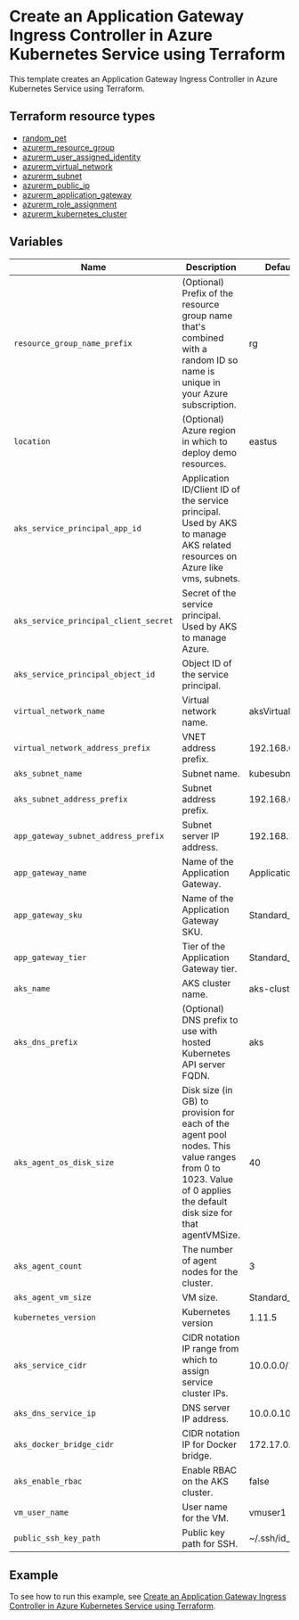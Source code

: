 # Create an Application Gateway Ingress Controller in Azure Kubernetes Service using Terraform

This template creates an Application Gateway Ingress Controller in Azure Kubernetes Service using Terraform.

## Terraform resource types

- [random_pet](https://registry.terraform.io/providers/hashicorp/random/latest/docs/resources/pet)
- [azurerm_resource_group](https://registry.terraform.io/providers/hashicorp/azurerm/latest/docs/resources/resource_group)
- [azurerm_user_assigned_identity](https://registry.terraform.io/providers/hashicorp/azurerm/latest/docs/resources/user_assigned_identity)
- [azurerm_virtual_network](https://registry.terraform.io/providers/hashicorp/azurerm/latest/docs/resources/virtual_network)
- [azurerm_subnet](https://registry.terraform.io/providers/hashicorp/azurerm/latest/docs/resources/subnet)
- [azurerm_public_ip](https://registry.terraform.io/providers/hashicorp/azurerm/latest/docs/resources/public_ip)
- [azurerm_application_gateway](https://registry.terraform.io/providers/hashicorp/azurerm/latest/docs/resources/application_gateway)
- [azurerm_role_assignment](https://registry.terraform.io/providers/hashicorp/azurerm/latest/docs/resources/role_assignment)
- [azurerm_kubernetes_cluster](https://registry.terraform.io/providers/hashicorp/azurerm/latest/docs/resources/kubernetes_cluster)

## Variables

| Name | Description | Default value |
|-|-|-|
| `resource_group_name_prefix` | (Optional) Prefix of the resource group name that's combined with a random ID so name is unique in your Azure subscription. | rg |
| `location` | (Optional) Azure region in which to deploy demo resources.| eastus |
| `aks_service_principal_app_id` | Application ID/Client ID  of the service principal. Used by AKS to manage AKS related resources on Azure like vms, subnets.| |
| `aks_service_principal_client_secret` | Secret of the service principal. Used by AKS to manage Azure. | |
| `aks_service_principal_object_id` | Object ID of the service principal. | |
| `virtual_network_name` | Virtual network name. | aksVirtualNetwork |
| `virtual_network_address_prefix` | VNET address prefix. | 192.168.0.0/16 |
| `aks_subnet_name` | Subnet name. | kubesubnet |
| `aks_subnet_address_prefix` | Subnet address prefix. | 192.168.0.0/24 |
| `app_gateway_subnet_address_prefix` | Subnet server IP address. | 192.168.1.0/24 |
| `app_gateway_name` | Name of the Application Gateway. | ApplicationGateway1 |
| `app_gateway_sku` | Name of the Application Gateway SKU. | Standard_v2 |
| `app_gateway_tier` | Tier of the Application Gateway tier. | Standard_v2 |
| `aks_name` | AKS cluster name. | aks-cluster1 |
| `aks_dns_prefix` | (Optional) DNS prefix to use with hosted Kubernetes API server FQDN. | aks |
| `aks_agent_os_disk_size` | Disk size (in GB) to provision for each of the agent pool nodes. This value ranges from 0 to 1023. Value of 0 applies the default disk size for that agentVMSize. | 40 |
| `aks_agent_count` | The number of agent nodes for the cluster. | 3 |
| `aks_agent_vm_size` | VM size. | Standard_D3_v2 |
| `kubernetes_version` | Kubernetes version | 1.11.5 |
| `aks_service_cidr` | CIDR notation IP range from which to assign service cluster IPs. | 10.0.0.0/16 |
| `aks_dns_service_ip` | DNS server IP address. | 10.0.0.10 |
| `aks_docker_bridge_cidr` | CIDR notation IP for Docker bridge. | 172.17.0.1/16 |
| `aks_enable_rbac` | Enable RBAC on the AKS cluster. | false |
| `vm_user_name` | User name for the VM. | vmuser1 |
| `public_ssh_key_path` | Public key path for SSH. | ~/.ssh/id_rsa.pub |

## Example

To see how to run this example, see [Create an Application Gateway Ingress Controller in Azure Kubernetes Service using Terraform](https://docs.microsoft.com/azure/developer/terraform/create-k8s-cluster-with-aks-applicationgateway-ingress).
